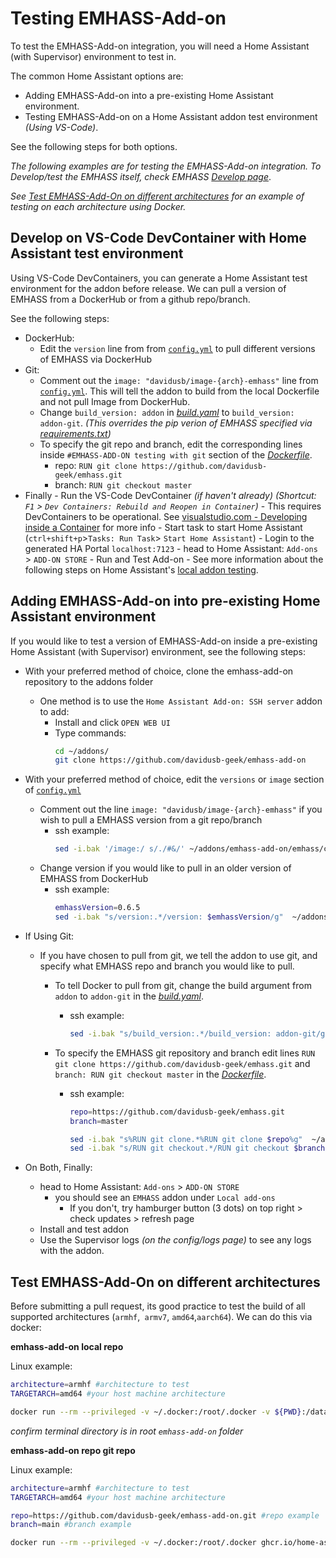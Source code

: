 # Testing EMHASS-Add-on

To test the EMHASS-Add-on integration, you will need a Home Assistant (with Supervisor) environment to test in.

The common Home Assistant options are:

- Adding EMHASS-Add-on into a pre-existing Home Assistant environment.
- Testing EMHASS-Add-on on a Home Assistant addon test environment _(Using VS-Code)_.

See the following steps for both options.

_The following examples are for testing the EMHASS-Add-on integration. To Develop/test the EMHASS itself, check EMHASS [Develop page](https://emhass.readthedocs.io/en/latest/develop.html)_.

_See [Test EMHASS-Add-On on different architectures](#Test-EMHASS-Add-On-on-different-architectures) for an example of testing on each architecture using Docker._

## Develop on VS-Code DevContainer with Home Assistant test environment

Using VS-Code DevContainers, you can generate a Home Assistant test environment for the addon before release. We can pull a version of EMHASS from a DockerHub or from a github repo/branch.

See the following steps:

- DockerHub:
  - Edit the `version` line from from [`config.yml`](./emhass/config.yml) to pull different versions of EMHASS via DockerHub
- Git:
  - Comment out the `image: "davidusb/image-{arch}-emhass"` line from [`config.yml`](./emhass/config.yml). This will tell the addon to build from the local Dockerfile and not pull Image from DockerHub.
  - Change `build_version: addon` in [_build.yaml_](./emhass/build.yaml) to `build_version: addon-git`. _(This overrides the pip verion of EMHASS specified via [requirements.txt](./emhass/requirements.txt))_
  - To specify the git repo and branch, edit the corresponding lines inside `#EMHASS-ADD-ON testing with git` section of the [_Dockerfile_](./emhass/Dockerfile).
    - repo: `RUN git clone https://github.com/davidusb-geek/emhass.git`
    - branch: `RUN git checkout master`
- Finally - Run the VS-Code DevContainer _(if haven't already)_ _(Shortcut: `F1` > `Dev Containers: Rebuild and Reopen in Container`)_ - This requires DevContainers to be operational. See [visualstudio.com -
  Developing inside a Container](https://code.visualstudio.com/docs/devcontainers/containers) for more info - Start task to start Home Assistant (`ctrl+shift+p`>`Tasks: Run Task`> `Start Home Assistant`) - Login to the generated HA Portal `localhost:7123` - head to Home Assistant: `Add-ons` > `ADD-ON STORE` - Run and Test Add-on - See more information about the following steps on Home Assistant's [local addon testing](https://developers.home-assistant.io/docs/add-ons/testing).

## Adding EMHASS-Add-on into pre-existing Home Assistant environment

If you would like to test a version of EMHASS-Add-on inside a pre-existing Home Assistant (with Supervisor) environment, see the following steps:

- With your preferred method of choice, clone the emhass-add-on repository to the addons folder
  - One method is to use the `Home Assistant Add-on: SSH server` addon to add:
    - Install and click `OPEN WEB UI`
    - Type commands:
      ```bash
      cd ~/addons/
      git clone https://github.com/davidusb-geek/emhass-add-on
      ```
- With your preferred method of choice, edit the `versions` or `image` section of [`config.yml`](./emhass/config.yml)
  - Comment out the line `image: "davidusb/image-{arch}-emhass"` if you wish to pull a EMHASS version from a git repo/branch
    - ssh example:
      ```bash
      sed -i.bak '/image:/ s/./#&/' ~/addons/emhass-add-on/emhass/config.yml
      ```
  - Change version if you would like to pull in an older version of EMHASS from DockerHub
    - ssh example:
      ```bash
      emhassVersion=0.6.5
      sed -i.bak "s/version:.*/version: $emhassVersion/g"  ~/addons/emhass-add-on/emhass/config.yml
      ```
- If Using Git:

  - If you have chosen to pull from git, we tell the addon to use git, and specify what EMHASS repo and branch you would like to pull.

    - To tell Docker to pull from git, change the build argument from `addon` to `addon-git` in the [_build.yaml_](./emhass/build.yaml).
      - ssh example:
        ```bash
        sed -i.bak "s/build_version:.*/build_version: addon-git/g"  ~/addons/emhass-add-on/emhass/build.yaml
        ```
    - To specify the EMHASS git repository and branch edit lines `RUN git clone https://github.com/davidusb-geek/emhass.git` and `branch: RUN git checkout master` in the [_Dockerfile_](./emhass/Dockerfile).

      - ssh example:

        ```bash
        repo=https://github.com/davidusb-geek/emhass.git
        branch=master

        sed -i.bak "s%RUN git clone.*%RUN git clone $repo%g"  ~/addons/emhass-add-on/emhass/Dockerfile
        sed -i.bak "s/RUN git checkout.*/RUN git checkout $branch/g"  ~/addons/emhass-add-on/emhass/Dockerfile
        ```

- On Both, Finally:
  - head to Home Assistant: `Add-ons` > `ADD-ON STORE`
    - you should see an `EMHASS` addon under `Local add-ons`
      - If you don't, try hamburger button (3 dots) on top right > check updates > refresh page
  - Install and test addon
  - Use the Supervisor logs _(on the config/logs page)_ to see any logs with the addon.

## Test EMHASS-Add-On on different architectures

Before submitting a pull request, its good practice to test the build of all supported architectures (`armhf`,` armv7`, `amd64`,`aarch64`). We can do this via docker:

**emhass-add-on local repo**

Linux example:

```bash
architecture=armhf #architecture to test
TARGETARCH=amd64 #your host machine architecture

docker run --rm --privileged -v ~/.docker:/root/.docker -v ${PWD}:/data ghcr.io/home-assistant/${TARGETARCH}-builder:latest --test --${architecture} --target /data/emhass
```

_confirm terminal directory is in root `emhass-add-on` folder_

**emhass-add-on repo git repo**

Linux example:

```bash
architecture=armhf #architecture to test
TARGETARCH=amd64 #your host machine architecture

repo=https://github.com/davidusb-geek/emhass-add-on.git #repo example
branch=main #branch example

docker run --rm --privileged -v ~/.docker:/root/.docker ghcr.io/home-assistant/${TARGETARCH}-builder:latest --test --${architecture} --target emhass -r ${repo} -b ${branch}
```
